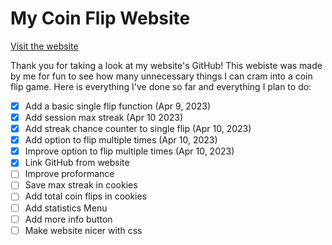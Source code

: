 # My Coin Flip Website
[Visit the website](https://gamr5.github.io/coin-flip/)


Thank you for taking a look at my website's GitHub! This webiste was made by me for fun to see how many unnecessary things I can cram into a coin flip game. Here is everything I've done so far and everything I plan to do:

- [x] Add a basic single flip function (Apr 9, 2023)
- [x] Add session max streak (Apr 10 2023)
- [x] Add streak chance counter to single flip (Apr 10, 2023)
- [x] Add option to flip multiple times (Apr 10, 2023)
- [x] Improve option to flip multiple times (Apr 10, 2023)
- [x] Link GitHub from website
- [ ] Improve proformance
- [ ] Save max streak in cookies
- [ ] Add total coin flips in cookies
- [ ] Add statistics Menu
- [ ] Add more info button
- [ ] Make website nicer with css
